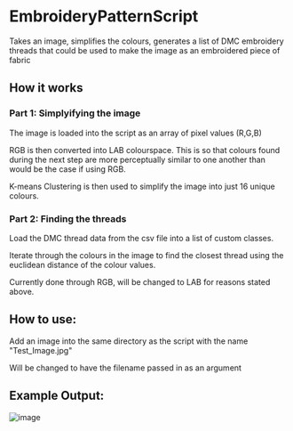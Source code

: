 # EmbroideryPatternScript
 Takes an image, simplifies the colours, generates a list of DMC embroidery threads that could be used to make the image as an embroidered piece  of fabric


## How it works
### Part 1: Simplyifying the image
The image is loaded into the script as an array of pixel values (R,G,B)

RGB is then converted into LAB colourspace. This is so that colours found during the next step are more perceptually similar to one another than would be the case if using RGB.

K-means Clustering is then used to simplify the image into just 16 unique colours. 

### Part 2: Finding the threads
Load the DMC thread data from the csv file into a list of custom classes.

Iterate through the colours in the image to find the closest thread using the euclidean distance of the colour values.

Currently done through RGB, will be changed to LAB for reasons stated above. 

## How to use:
Add an image into the same directory as the script with the name "Test_Image.jpg" 

Will be changed to have the filename passed in as an argument

## Example Output: 
![image](https://user-images.githubusercontent.com/30084184/190827073-482989a7-ef64-4414-bc03-6f8bb64ae14c.png)
